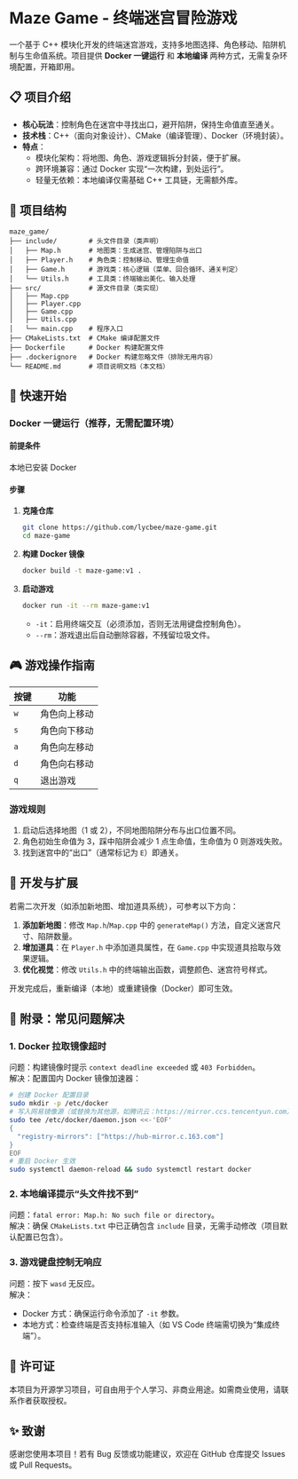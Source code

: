 # Maze Game - 终端迷宫冒险游戏
一个基于 C++ 模块化开发的终端迷宫游戏，支持多地图选择、角色移动、陷阱机制与生命值系统。项目提供 **Docker 一键运行** 和 **本地编译** 两种方式，无需复杂环境配置，开箱即用。


## 📋 项目介绍
- **核心玩法**：控制角色在迷宫中寻找出口，避开陷阱，保持生命值直至通关。
- **技术栈**：C++（面向对象设计）、CMake（编译管理）、Docker（环境封装）。
- **特点**：
  - 模块化架构：将地图、角色、游戏逻辑拆分封装，便于扩展。
  - 跨环境兼容：通过 Docker 实现“一次构建，到处运行”。
  - 轻量无依赖：本地编译仅需基础 C++ 工具链，无需额外库。


## 📂 项目结构
```
maze_game/
├── include/        # 头文件目录（类声明）
│   ├── Map.h       # 地图类：生成迷宫、管理陷阱与出口
│   ├── Player.h    # 角色类：控制移动、管理生命值
│   ├── Game.h      # 游戏类：核心逻辑（菜单、回合循环、通关判定）
│   └── Utils.h     # 工具类：终端输出美化、输入处理
├── src/            # 源文件目录（类实现）
│   ├── Map.cpp
│   ├── Player.cpp
│   ├── Game.cpp
│   ├── Utils.cpp
│   └── main.cpp    # 程序入口
├── CMakeLists.txt  # CMake 编译配置文件
├── Dockerfile      # Docker 构建配置文件
├── .dockerignore   # Docker 构建忽略文件（排除无用内容）
└── README.md       # 项目说明文档（本文档）
```


## 🚀 快速开始
### Docker 一键运行（推荐，无需配置环境）
#### 前提条件
本地已安装 Docker

#### 步骤
1. **克隆仓库**
   ```bash
   git clone https://github.com/lycbee/maze-game.git
   cd maze-game
   ```

2. **构建 Docker 镜像**
   ```bash
   docker build -t maze-game:v1 .
   ```

3. **启动游戏**
   ```bash
   docker run -it --rm maze-game:v1
   ```
   - `-it`：启用终端交互（必须添加，否则无法用键盘控制角色）。
   - `--rm`：游戏退出后自动删除容器，不残留垃圾文件。

## 🎮 游戏操作指南
| 按键 | 功能                 |
|------|----------------------|
| `w`  | 角色向上移动         |
| `s`  | 角色向下移动         |
| `a`  | 角色向左移动         |
| `d`  | 角色向右移动         |
| `q`  | 退出游戏             |

### 游戏规则
1. 启动后选择地图（1 或 2），不同地图陷阱分布与出口位置不同。
2. 角色初始生命值为 3，踩中陷阱会减少 1 点生命值，生命值为 0 则游戏失败。
3. 找到迷宫中的“出口”（通常标记为 `E`）即通关。


## 🔧 开发与扩展
若需二次开发（如添加新地图、增加道具系统），可参考以下方向：
1. **添加新地图**：修改 `Map.h`/`Map.cpp` 中的 `generateMap()` 方法，自定义迷宫尺寸、陷阱数量。
2. **增加道具**：在 `Player.h` 中添加道具属性，在 `Game.cpp` 中实现道具拾取与效果逻辑。
3. **优化视觉**：修改 `Utils.h` 中的终端输出函数，调整颜色、迷宫符号样式。

开发完成后，重新编译（本地）或重建镜像（Docker）即可生效。


## <a id="appendix"></a> 📌 附录：常见问题解决
### 1. Docker 拉取镜像超时
问题：构建镜像时提示 `context deadline exceeded` 或 `403 Forbidden`。  
解决：配置国内 Docker 镜像加速器：
```bash
# 创建 Docker 配置目录
sudo mkdir -p /etc/docker
# 写入网易镜像源（或替换为其他源，如腾讯云：https://mirror.ccs.tencentyun.com）
sudo tee /etc/docker/daemon.json <<-'EOF'
{
  "registry-mirrors": ["https://hub-mirror.c.163.com"]
}
EOF
# 重启 Docker 生效
sudo systemctl daemon-reload && sudo systemctl restart docker
```

### 2. 本地编译提示“头文件找不到”
问题：`fatal error: Map.h: No such file or directory`。  
解决：确保 `CMakeLists.txt` 中已正确包含 `include` 目录，无需手动修改（项目默认配置已包含）。

### 3. 游戏键盘控制无响应
问题：按下 `wasd` 无反应。  
解决：
- Docker 方式：确保运行命令添加了 `-it` 参数。
- 本地方式：检查终端是否支持标准输入（如 VS Code 终端需切换为“集成终端”）。


## 📄 许可证
本项目为开源学习项目，可自由用于个人学习、非商业用途。如需商业使用，请联系作者获取授权。


## ✨ 致谢
感谢您使用本项目！若有 Bug 反馈或功能建议，欢迎在 GitHub 仓库提交 Issues 或 Pull Requests。
